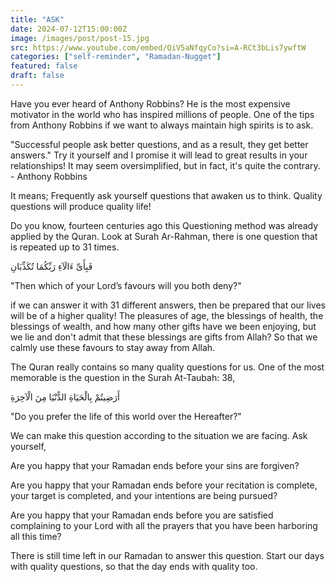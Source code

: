 ```yaml
---
title: "ASK"
date: 2024-07-12T15:00:00Z
image: /images/post/post-15.jpg
src: https://www.youtube.com/embed/QiV5aNfqyCo?si=A-RCt3bLis7ywftW
categories: ["self-reminder", "Ramadan-Nugget"]
featured: false
draft: false
---
```


Have you ever heard of Anthony Robbins? He is the most expensive motivator in the world who has inspired millions of people. One of the tips from Anthony Robbins if we want to always maintain high spirits is to ask.

"Successful people ask better questions, and as a result, they get better answers." Try it yourself and I promise it will lead to great results in your relationships! It may seem oversimplified, but in fact, it's quite the contrary. - Anthony Robbins

It means; Frequently ask yourself questions that awaken us to think. Quality questions will produce quality life!

Do you know, fourteen centuries ago this Questioning method was already applied by the Quran. Look at Surah Ar-Rahman, there is one question that is repeated up to 31 times.

فَبِأَىِّ ءَالَآءِ رَبِّكُمَا تُكَذِّبَانِ

"Then which of your Lord’s favours will you both deny?"

if we can answer it with 31 different answers, then be prepared that our lives will be of a higher quality! The pleasures of age, the blessings of health, the blessings of wealth, and how many other gifts have we been enjoying, but we lie and don't admit that these blessings are gifts from Allah? So that we calmly use these favours to stay away from Allah.

The Quran really contains so many quality questions for us. One of the most memorable is the question in the Surah At-Taubah: 38,

أَرَضِيتُمْ بِالْحَيَاةِ الدُّنْيَا مِنَ الْآخِرَةِ

"Do you prefer the life of this world over the Hereafter?"

We can make this question according to the situation we are facing. Ask yourself,

Are you happy that your Ramadan ends before your sins are forgiven?

Are you happy that your Ramadan ends before your recitation is complete, your target is completed, and your intentions are being pursued?

Are you happy that your Ramadan ends before you are satisfied complaining to your Lord with all the prayers that you have been harboring all this time?

There is still time left in our Ramadan to answer this question. Start our days with quality questions, so that the day ends with quality too.
